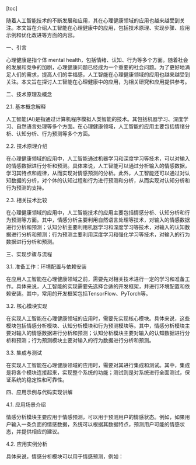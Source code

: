 
[toc]                    
                
                
随着人工智能技术的不断发展和应用，其在心理健康领域的应用也越来越受到关注。本文旨在介绍人工智能在心理健康中的应用，包括技术原理、实现步骤、应用示例和优化改进等方面的内容。

一、引言

心理健康是指个体 mental health，包括情绪、认知、行为等多个方面。随着社会的发展和竞争的加剧，心理健康问题已经成为一个重要的社会问题。为了更好地满足人们的需求，提高人们的幸福感，人工智能在心理健康领域的应用也越来越受到关注。本文旨在探讨人工智能在心理健康中的应用，为相关研究和应用提供参考。

二、技术原理及概念

2.1. 基本概念解释

人工智能(AI)是指通过计算机程序模拟人类智能的技术。其包括机器学习、深度学习、自然语言处理等多个方面。在心理健康领域，人工智能的应用主要包括情绪分析、认知分析、行为预测等多个方面。

2.2. 技术原理介绍

在心理健康领域的应用中，人工智能通过机器学习和深度学习等技术，可以对输入的情感数据进行分析和预测。具体来说，人工智能可以通过分析输入的情感数据，学习其特点和规律，从而实现对情感预测的分析。此外，人工智能还可以通过对认知数据的分析，对个体的认知过程和行为进行预测和分析，从而实现对认知分析和行为预测的支持。

2.3. 相关技术比较

在心理健康领域的应用中，人工智能技术的应用主要包括情感分析、认知分析和行为预测等方面。其中，情感分析主要利用自然语言处理等技术，对输入的情感数据进行分析和预测；认知分析主要利用机器学习和深度学习等技术，对输入的认知数据进行分析和预测；行为预测主要利用深度学习和强化学习等技术，对输入的行为数据进行分析和预测。

三、实现步骤与流程

3.1. 准备工作：环境配置与依赖安装

在应用人工智能在心理健康领域之前，需要先对相关技术进行一定的学习和准备工作。具体来说，人工智能的实现需要先选择合适的开发框架，并进行环境配置和依赖安装。其中，常用的开发框架包括TensorFlow、PyTorch等。

3.2. 核心模块实现

在实现人工智能在心理健康领域的应用时，需要先实现核心模块。具体来说，这些模块包括情感分析模块、认知分析模块和行为预测模块等。其中，情感分析模块主要对输入的情感数据进行分析和预测；认知分析模块主要对输入的认知数据进行分析和预测；行为预测模块主要对输入的行为数据进行分析和预测。

3.3. 集成与测试

在实现人工智能在心理健康领域的应用时，需要对其进行集成和测试。其中，集成是将各个模块连接起来，实现整个系统的功能；测试则是对系统进行全面测试，保证系统的稳定性和可靠性。

四、应用示例与代码实现讲解

4.1. 应用场景介绍

情感分析模块主要应用于情感预测，可以用于预测用户的情感状态。例如，如果用户输入一条负面的情感数据，系统可以根据其数据特点，预测用户可能的情感状态，并提供相应的建议。

4.2. 应用实例分析

具体来说，情感分析模块可以用于情感预测，例如：

